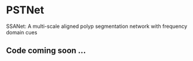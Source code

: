 # PSTNet
SSANet: A multi-scale aligned polyp segmentation network with frequency domain cues 
## Code coming soon ...
